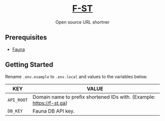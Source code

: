 <p align="center">
  <a href="https://f-st.ga/">
    <h1 align="center">F-ST</h1>
  </a>
  <p align="center">Open source URL shortner</p>
</p>

## Prerequisites

- [Fauna](https://fauna.com/)

## Getting Started

Rename `.env.example` to `.env.local` and values to the variables below.

| KEY | VALUE |
| --- | ----- |
| `API_ROOT` | Domain name to prefix shortened IDs with. (Example: https://f-st.ga) |
| `DB_KEY` | Fauna DB API key.
